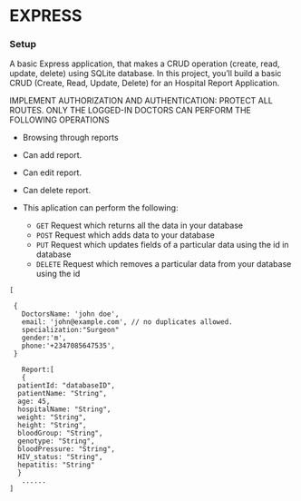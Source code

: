 # EXPRESS

### Setup

A basic Express application, that makes a CRUD operation (create, read, update, delete) using SQLite database.
In this project, you’ll build a basic CRUD (Create, Read, Update, Delete) for an Hospital Report Application.


IMPLEMENT AUTHORIZATION AND AUTHENTICATION: PROTECT ALL ROUTES. ONLY THE LOGGED-IN DOCTORS CAN PERFORM THE FOLLOWING OPERATIONS
- Browsing through reports
- Can add report.
- Can edit report.
- Can delete report.


- This aplication can perform the following:
  - `GET` Request which returns all the data in your database
  - `POST` Request which adds data to your database
  - `PUT` Request which updates fields of a particular data using the id in database
  - `DELETE` Request which removes a particular data from your database using the id

```
[

 {
   DoctorsName: 'john doe',
   email: 'john@example.com', // no duplicates allowed.
   specialization:"Surgeon"
   gender:'m',
   phone:'+2347085647535',
 }
 
   Report:[
   {
  patientId: "databaseID",
  patientName: "String",
  age: 45,
  hospitalName: "String",
  weight: "String",
  height: "String",
  bloodGroup: "String",
  genotype: "String",
  bloodPressure: "String",
  HIV_status: "String",
  hepatitis: "String"
  }
   ......
]
```
